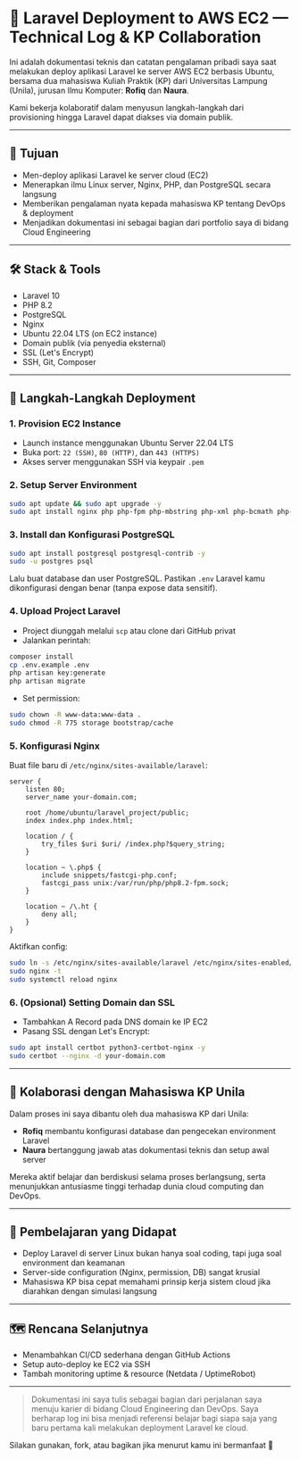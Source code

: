 
# 🚀 Laravel Deployment to AWS EC2 — Technical Log & KP Collaboration

Ini adalah dokumentasi teknis dan catatan pengalaman pribadi saya saat melakukan deploy aplikasi Laravel ke server AWS EC2 berbasis Ubuntu, bersama dua mahasiswa Kuliah Praktik (KP) dari Universitas Lampung (Unila), jurusan Ilmu Komputer: **Rofiq** dan **Naura**.

Kami bekerja kolaboratif dalam menyusun langkah-langkah dari provisioning hingga Laravel dapat diakses via domain publik.

---

## 🎯 Tujuan

- Men-deploy aplikasi Laravel ke server cloud (EC2)
- Menerapkan ilmu Linux server, Nginx, PHP, dan PostgreSQL secara langsung
- Memberikan pengalaman nyata kepada mahasiswa KP tentang DevOps & deployment
- Menjadikan dokumentasi ini sebagai bagian dari portfolio saya di bidang Cloud Engineering

---

## 🛠️ Stack & Tools

- Laravel 10
- PHP 8.2
- PostgreSQL
- Nginx
- Ubuntu 22.04 LTS (on EC2 instance)
- Domain publik (via penyedia eksternal)
- SSL (Let's Encrypt)
- SSH, Git, Composer

---

## 🔧 Langkah-Langkah Deployment

### 1. Provision EC2 Instance
- Launch instance menggunakan Ubuntu Server 22.04 LTS
- Buka port: `22 (SSH)`, `80 (HTTP)`, dan `443 (HTTPS)`
- Akses server menggunakan SSH via keypair `.pem`

### 2. Setup Server Environment
```bash
sudo apt update && sudo apt upgrade -y
sudo apt install nginx php php-fpm php-mbstring php-xml php-bcmath php-curl php-pgsql unzip curl git composer -y
```

### 3. Install dan Konfigurasi PostgreSQL
```bash
sudo apt install postgresql postgresql-contrib -y
sudo -u postgres psql
```

Lalu buat database dan user PostgreSQL. Pastikan `.env` Laravel kamu dikonfigurasi dengan benar (tanpa expose data sensitif).

### 4. Upload Project Laravel
- Project diunggah melalui `scp` atau clone dari GitHub privat
- Jalankan perintah:
```bash
composer install
cp .env.example .env
php artisan key:generate
php artisan migrate
```
- Set permission:
```bash
sudo chown -R www-data:www-data .
sudo chmod -R 775 storage bootstrap/cache
```

### 5. Konfigurasi Nginx
Buat file baru di `/etc/nginx/sites-available/laravel`:
```nginx
server {
    listen 80;
    server_name your-domain.com;

    root /home/ubuntu/laravel_project/public;
    index index.php index.html;

    location / {
        try_files $uri $uri/ /index.php?$query_string;
    }

    location ~ \.php$ {
        include snippets/fastcgi-php.conf;
        fastcgi_pass unix:/var/run/php/php8.2-fpm.sock;
    }

    location ~ /\.ht {
        deny all;
    }
}
```

Aktifkan config:
```bash
sudo ln -s /etc/nginx/sites-available/laravel /etc/nginx/sites-enabled/
sudo nginx -t
sudo systemctl reload nginx
```

### 6. (Opsional) Setting Domain dan SSL
- Tambahkan A Record pada DNS domain ke IP EC2
- Pasang SSL dengan Let's Encrypt:
```bash
sudo apt install certbot python3-certbot-nginx -y
sudo certbot --nginx -d your-domain.com
```

---

## 🤝 Kolaborasi dengan Mahasiswa KP Unila

Dalam proses ini saya dibantu oleh dua mahasiswa KP dari Unila:

- **Rofiq** membantu konfigurasi database dan pengecekan environment Laravel
- **Naura** bertanggung jawab atas dokumentasi teknis dan setup awal server

Mereka aktif belajar dan berdiskusi selama proses berlangsung, serta menunjukkan antusiasme tinggi terhadap dunia cloud computing dan DevOps.

---

## 📌 Pembelajaran yang Didapat

- Deploy Laravel di server Linux bukan hanya soal coding, tapi juga soal environment dan keamanan
- Server-side configuration (Nginx, permission, DB) sangat krusial
- Mahasiswa KP bisa cepat memahami prinsip kerja sistem cloud jika diarahkan dengan simulasi langsung

---

## 🗺️ Rencana Selanjutnya

- Menambahkan CI/CD sederhana dengan GitHub Actions
- Setup auto-deploy ke EC2 via SSH
- Tambah monitoring uptime & resource (Netdata / UptimeRobot)

---

> Dokumentasi ini saya tulis sebagai bagian dari perjalanan saya menuju karier di bidang Cloud Engineering dan DevOps. Saya berharap log ini bisa menjadi referensi belajar bagi siapa saja yang baru pertama kali melakukan deployment Laravel ke cloud.

Silakan gunakan, fork, atau bagikan jika menurut kamu ini bermanfaat 🙌
